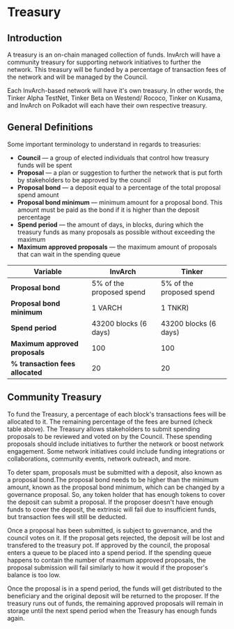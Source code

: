 # Treasury

## Introduction

A treasury is an on-chain managed collection of funds. InvArch will have a community treasury for supporting network initiatives to further the network. This treasury will be funded by a percentage of transaction fees of the network and will be managed by the Council.

Each InvArch-based network will have it's own treasury. In other words, the Tinker Alpha TestNet, Tinker Beta on Westend/ Rococo, Tinker on Kusama, and InvArch on Polkadot will each have their own respective treasury.

## General Definitions

Some important terminology to understand in regards to treasuries:

- **Council** — a group of elected individuals that control how treasury funds will be spent
- **Proposal** — a plan or suggestion to further the network that is put forth by stakeholders to be approved by the council
- **Proposal bond** — a deposit equal to a percentage of the total proposal spend amount
- **Proposal bond minimum** — minimum amount for a proposal bond. This amount must be paid as the bond if it is higher than the deposit percentage
- **Spend period** — the amount of days, in blocks, during which the treasury funds as many proposals as possible without exceeding the maximum
- **Maximum approved proposals** — the maximum amount of proposals that can wait in the spending queue

| Variable | InvArch | Tinker |
| --- | --- | --- |
| **Proposal bond** |5% of the proposed spend | 5% of the proposed spend |
| **Proposal bond minimum** | 1 VARCH | 1 TNKR) |
| **Spend period** | 43200 blocks (6 days) | 43200 blocks (6 days) |
| **Maximum approved proposals** | 100 | 100 |
| **% transaction fees allocated** | 20 | 20 |

## Community Treasury

To fund the Treasury, a percentage of each block's transactions fees will be allocated to it. The remaining percentage of the fees are burned (check table above). The Treasury allows stakeholders to submit spending proposals to be reviewed and voted on by the Council. These spending proposals should include initiatives to further the network or boost network engagement. Some network initiatives could include funding integrations or collaborations, community events, network outreach, and more.

To deter spam, proposals must be submitted with a deposit, also known as a proposal bond.The proposal bond needs to be higher than the minimum amount, known as the proposal bond minimum, which can be changed by a governance proposal. So, any token holder that has enough tokens to cover the deposit can submit a proposal. If the proposer doesn't have enough funds to cover the deposit, the extrinsic will fail due to insufficient funds, but transaction fees will still be deducted.

Once a proposal has been submitted, is subject to governance, and the council votes on it. If the proposal gets rejected, the deposit will be lost and transfered to the treasury pot. If approved by the council, the proposal enters a queue to be placed into a spend period. If the spending queue happens to contain the number of maximum approved proposals, the proposal submission will fail similarly to how it would if the proposer's balance is too low.

Once the proposal is in a spend period, the funds will get distributed to the beneficiary and the original deposit will be returned to the proposer. If the treasury runs out of funds, the remaining approved proposals will remain in storage until the next spend period when the Treasury has enough funds again.
